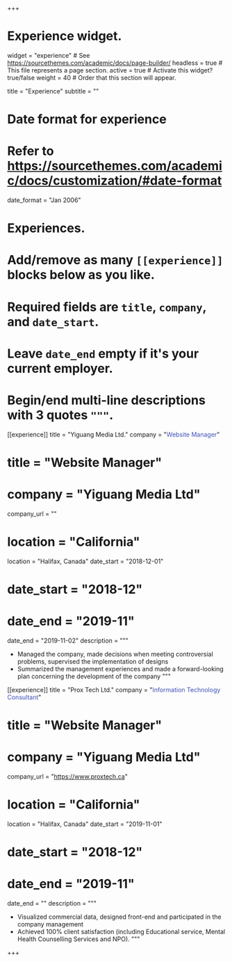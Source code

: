 +++
# Experience widget.
widget = "experience"  # See https://sourcethemes.com/academic/docs/page-builder/
headless = true  # This file represents a page section.
active = true  # Activate this widget? true/false
weight = 40  # Order that this section will appear.

title = "Experience"
subtitle = ""

# Date format for experience
#   Refer to https://sourcethemes.com/academic/docs/customization/#date-format
date_format = "Jan 2006"

# Experiences.
#   Add/remove as many `[[experience]]` blocks below as you like.
#   Required fields are `title`, `company`, and `date_start`.
#   Leave `date_end` empty if it's your current employer.
#   Begin/end multi-line descriptions with 3 quotes `"""`.

[[experience]]
    title = "Yiguang Media Ltd."
    company = "<font color = '#3F51B5'>Website Manager</font>"
   # title = "Website Manager"
   # company = "Yiguang Media Ltd"
   company_url = ""
   # location = "California"
   location = "Halifax, Canada"
   date_start = "2018-12-01"
   # date_start = "2018-12"
   # date_end = "2019-11"
   date_end = "2019-11-02"
   description = """
   

   * Managed the company, made decisions when meeting controversial problems, supervised the implementation of designs
   * Summarized the management experiences and made a forward-looking plan concerning the development of the company
   """
 
   [[experience]]
    title = "Prox Tech Ltd."
    company = "<font color = '#3F51B5'>Information Technology Consultant</font>"
   # title = "Website Manager"
   # company = "Yiguang Media Ltd"
   company_url = "https://www.proxtech.ca"
   # location = "California"
   location = "Halifax, Canada"
   date_start = "2019-11-01"
   # date_start = "2018-12"
   # date_end = "2019-11"
   date_end = ""
   description = """
   

   * Visualized commercial data, designed front-end and participated in the company management
   * Achieved 100% client satisfaction (including Educational service, Mental Health Counselling Services and NPO).
   """



+++
